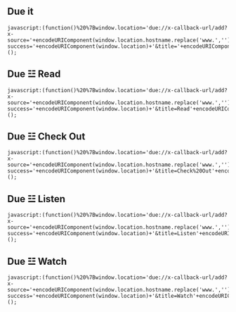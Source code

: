 ## Due it

    javascript:(function()%20%7Bwindow.location='due://x-callback-url/add?x-source='+encodeURIComponent(window.location.hostname.replace('www.',''))+'&x-success='+encodeURIComponent(window.location)+'&title='+encodeURIComponent(document.title)+'%20'+encodeURIComponent(window.location);%7D)();


## Due ☳ Read

    javascript:(function()%20%7Bwindow.location='due://x-callback-url/add?x-source='+encodeURIComponent(window.location.hostname.replace('www.',''))+'&x-success='+encodeURIComponent(window.location)+'&title=Read'+encodeURIComponent('%20%E2%98%B3%20')+encodeURIComponent(document.title)+'%20'+encodeURIComponent(window.location);%7D)();

## Due ☳ Check Out

    javascript:(function()%20%7Bwindow.location='due://x-callback-url/add?x-source='+encodeURIComponent(window.location.hostname.replace('www.',''))+'&x-success='+encodeURIComponent(window.location)+'&title=Check%20Out'+encodeURIComponent('%20%E2%98%B3%20')+encodeURIComponent(document.title)+'%20'+encodeURIComponent(window.location);%7D)();

## Due ☳ Listen

    javascript:(function()%20%7Bwindow.location='due://x-callback-url/add?x-source='+encodeURIComponent(window.location.hostname.replace('www.',''))+'&x-success='+encodeURIComponent(window.location)+'&title=Listen'+encodeURIComponent('%20%E2%98%B3%20')+encodeURIComponent(document.title)+'%20'+encodeURIComponent(window.location);%7D)();

## Due ☳ Watch

    javascript:(function()%20%7Bwindow.location='due://x-callback-url/add?x-source='+encodeURIComponent(window.location.hostname.replace('www.',''))+'&x-success='+encodeURIComponent(window.location)+'&title=Watch'+encodeURIComponent('%20%E2%98%B3%20')+encodeURIComponent(document.title)+'%20'+encodeURIComponent(window.location);%7D)();

